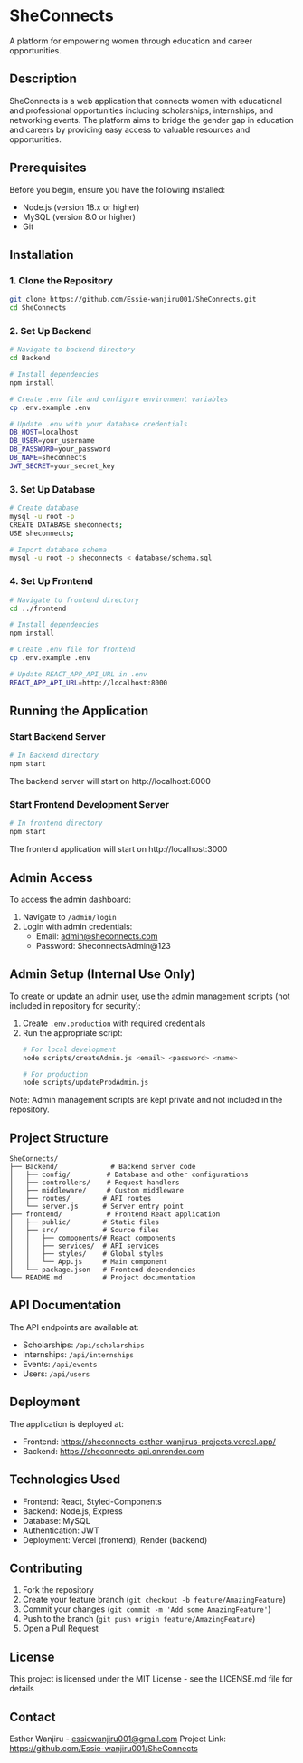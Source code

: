 # SheConnects

A platform for empowering women through education and career opportunities.

## Description

SheConnects is a web application that connects women with educational and professional opportunities including scholarships, internships, and networking events. The platform aims to bridge the gender gap in education and careers by providing easy access to valuable resources and opportunities.

## Prerequisites

Before you begin, ensure you have the following installed:
- Node.js (version 18.x or higher)
- MySQL (version 8.0 or higher)
- Git

## Installation

### 1. Clone the Repository

```bash
git clone https://github.com/Essie-wanjiru001/SheConnects.git
cd SheConnects
```

### 2. Set Up Backend

```bash
# Navigate to backend directory
cd Backend

# Install dependencies
npm install

# Create .env file and configure environment variables
cp .env.example .env

# Update .env with your database credentials
DB_HOST=localhost
DB_USER=your_username
DB_PASSWORD=your_password
DB_NAME=sheconnects
JWT_SECRET=your_secret_key
```

### 3. Set Up Database

```bash
# Create database
mysql -u root -p
CREATE DATABASE sheconnects;
USE sheconnects;

# Import database schema
mysql -u root -p sheconnects < database/schema.sql
```

### 4. Set Up Frontend

```bash
# Navigate to frontend directory
cd ../frontend

# Install dependencies
npm install

# Create .env file for frontend
cp .env.example .env

# Update REACT_APP_API_URL in .env
REACT_APP_API_URL=http://localhost:8000
```

## Running the Application

### Start Backend Server

```bash
# In Backend directory
npm start
```

The backend server will start on http://localhost:8000

### Start Frontend Development Server

```bash
# In frontend directory
npm start
```

The frontend application will start on http://localhost:3000

## Admin Access

To access the admin dashboard:
1. Navigate to `/admin/login`
2. Login with admin credentials:
   - Email: admin@sheconnects.com
   - Password: SheconnectsAdmin@123

## Admin Setup (Internal Use Only)

To create or update an admin user, use the admin management scripts (not included in repository for security):

1. Create `.env.production` with required credentials
2. Run the appropriate script:
   ```bash
   # For local development
   node scripts/createAdmin.js <email> <password> <name>
   
   # For production
   node scripts/updateProdAdmin.js
   ```

Note: Admin management scripts are kept private and not included in the repository.

## Project Structure

```
SheConnects/
├── Backend/             # Backend server code
│   ├── config/         # Database and other configurations
│   ├── controllers/    # Request handlers
│   ├── middleware/     # Custom middleware
│   ├── routes/        # API routes
│   └── server.js      # Server entry point
├── frontend/           # Frontend React application
│   ├── public/        # Static files
│   ├── src/           # Source files
│   │   ├── components/# React components
│   │   ├── services/  # API services
│   │   ├── styles/    # Global styles
│   │   └── App.js     # Main component
│   └── package.json   # Frontend dependencies
└── README.md          # Project documentation
```

## API Documentation

The API endpoints are available at:
- Scholarships: `/api/scholarships`
- Internships: `/api/internships`
- Events: `/api/events`
- Users: `/api/users`

## Deployment

The application is deployed at:
- Frontend: https://sheconnects-esther-wanjirus-projects.vercel.app/
- Backend: https://sheconnects-api.onrender.com

## Technologies Used

- Frontend: React, Styled-Components
- Backend: Node.js, Express
- Database: MySQL
- Authentication: JWT
- Deployment: Vercel (frontend), Render (backend)

## Contributing

1. Fork the repository
2. Create your feature branch (`git checkout -b feature/AmazingFeature`)
3. Commit your changes (`git commit -m 'Add some AmazingFeature'`)
4. Push to the branch (`git push origin feature/AmazingFeature`)
5. Open a Pull Request

## License

This project is licensed under the MIT License - see the LICENSE.md file for details

## Contact

Esther Wanjiru - essiewanjiru001@gmail.com
Project Link: https://github.com/Essie-wanjiru001/SheConnects